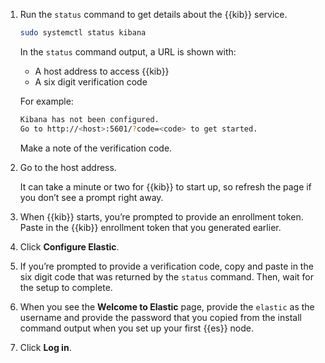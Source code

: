 1. Run the `status` command to get details about the {{kib}} service.

    ```sh
    sudo systemctl status kibana
    ```


    In the `status` command output, a URL is shown with:

    * A host address to access {{kib}}
    * A six digit verification code
  
    For example:

    ```sh
    Kibana has not been configured.
    Go to http://<host>:5601/?code=<code> to get started.
    ```

    Make a note of the verification code.

2. Go to the host address.

    It can take a minute or two for {{kib}} to start up, so refresh the page if you don’t see a prompt right away.

3. When {{kib}} starts, you’re prompted to provide an enrollment token. Paste in the {{kib}} enrollment token that you generated earlier.
4. Click **Configure Elastic**.
5. If you’re prompted to provide a verification code, copy and paste in the six digit code that was returned by the `status` command. Then, wait for the setup to complete.
6. When you see the **Welcome to Elastic** page, provide the `elastic` as the username and provide the password that you copied from the install command output when you set up your first {{es}} node.
7. Click **Log in**.